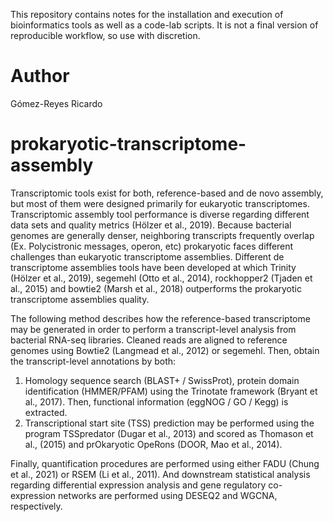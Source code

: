 This repository contains notes for the installation and execution of bioinformatics tools as well as a code-lab scripts. It is not a final version of reproducible workflow, so use with discretion.

# Author
Gómez-Reyes Ricardo

# prokaryotic-transcriptome-assembly
Transcriptomic tools exist for both, reference-based and de novo assembly, but most
of them were designed primarily for eukaryotic transcriptomes. Transcriptomic
assembly tool performance is diverse regarding different data sets and quality
metrics (Hölzer et al., 2019). Because bacterial genomes are generally denser,
neighboring transcripts frequently overlap (Ex. Polycistronic messages, operon, etc)
prokaryotic faces different challenges than eukaryotic transcriptome assemblies.
Different de transcriptome assemblies tools have been developed at which Trinity
(Hölzer et al., 2019), segemehl (Otto et al., 2014), rockhopper2 (Tjaden et al., 2015) and
bowtie2 (Marsh et al., 2018) outperforms the prokaryotic transcriptome assemblies
quality. 

The following method describes how the reference-based transcriptome may be
generated in order to perform a transcript-level analysis from bacterial RNA-seq
libraries. Cleaned reads are aligned to reference genomes using Bowtie2 (Langmead
et al., 2012) or segemehl. Then, obtain the transcript-level annotations by both:
1. Homology sequence search (BLAST+ / SwissProt), protein domain
identification (HMMER/PFAM) using the Trinotate framework (Bryant et al.,
2017). Then, functional information (eggNOG / GO / Kegg) is extracted.
2. Transcriptional start site (TSS) prediction may be performed using the
program TSSpredator (Dugar et al., 2013) and scored as Thomason et al., (2015)
and prOkaryotic OpeRons (DOOR, Mao et al., 2014).

Finally, quantification procedures are performed using either FADU (Chung et al.,
2021) or RSEM (Li et al., 2011). And downstream statistical analysis regarding
differential expression analysis and gene regulatory co-expression networks are
performed using DESEQ2 and WGCNA, respectively.

